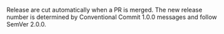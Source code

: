 Release are cut automatically when a PR is merged. The new release number is determined by Conventional Commit 1.0.0 messages and follow SemVer 2.0.0.
